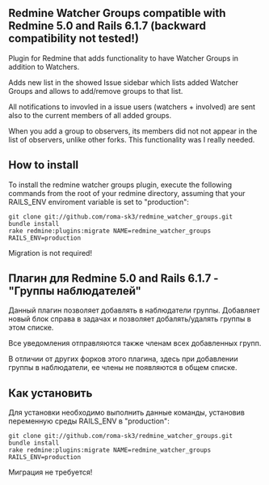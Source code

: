 ## Redmine Watcher Groups compatible with Redmine 5.0 and Rails 6.1.7 (backward compatibility not tested!)


Plugin for Redmine that adds functionality to have Watcher Groups in addition to Watchers.

Adds new list in the showed Issue sidebar which lists added Watcher Groups and allows to add/remove groups to that list.

All notifications to invovled in a issue users (watchers + involved) are sent also to the current members of all added groups.

When you add a group to observers, its members did not not appear in the list of observers, unlike other forks. This functionality was I really needed.

## How to install

To install the redmine watcher groups plugin, execute the following commands from the root of your redmine directory, assuming that your RAILS_ENV enviroment variable is set to "production":

    git clone git://github.com/roma-sk3/redmine_watcher_groups.git
    bundle install
    rake redmine:plugins:migrate NAME=redmine_watcher_groups RAILS_ENV=production

Migration is not required!

## Плагин для Redmine 5.0 and Rails 6.1.7 - "Группы наблюдателей"

Данный плагин позволяет добавлять в наблюдатели группы. Добавляет новый блок справа в задачах и позволяет добалять/удалять группы в этом списке.

Все уведомления отправляются также членам всех добавленных групп.

В отличии от других форков этого плагина, здесь при добавлении группы в наблюдатели, ее члены не появляются в общем списке.

## Как установить

Для установки необходимо выполнить данные команды, установив переменную среды RAILS_ENV в "production":

    git clone git://github.com/roma-sk3/redmine_watcher_groups.git
    bundle install
    rake redmine:plugins:migrate NAME=redmine_watcher_groups RAILS_ENV=production

Миграция не требуется!
